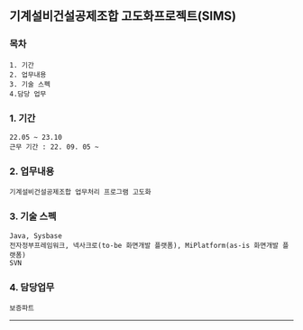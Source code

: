 ## 기계설비건설공제조합 고도화프로젝트(SIMS)

### 목차
    1. 기간
    2. 업무내용
    3. 기술 스펙
    4.담당 업무

### 1. 기간
    22.05 ~ 23.10
    근무 기간 : 22. 09. 05 ~ 

### 2. 업무내용
    기계설비건설공제조합 업무처리 프로그램 고도화

### 3. 기술 스펙
    Java, Sysbase
    전자정부프레임워크, 넥사크로(to-be 화면개발 플랫폼), MiPlatform(as-is 화면개발 플랫폼)
    SVN

### 4. 담당업무
    보증파트

---
